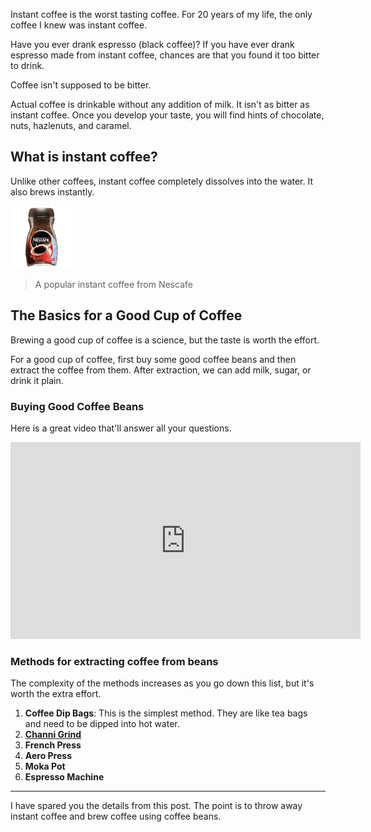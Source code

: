 [category]: <> (General)
[date]: <> (2021/12/24)
[title]: <> (Get over instant coffee - From an Indian's perspective)

Instant coffee is the worst tasting coffee. For 20 years of my life, the only coffee I knew was instant coffee.

Have you ever drank espresso (black coffee)? If you have ever drank espresso made from instant coffee, chances are that you found it too bitter to drink.

Coffee isn't supposed to be bitter.

Actual coffee is drinkable without any addition of milk. It isn't as bitter as instant coffee. Once you develop your taste, you will find hints of chocolate, nuts, hazlenuts, and caramel.

## What is instant coffee?

Unlike other coffees, instant coffee completely dissolves into the water. It also brews instantly.

<img src="https://github.com/il3ven/blog/blob/main/images/coffee/nescafe.png?raw=true" width="100px"/>

> A popular instant coffee from Nescafe

## The Basics for a Good Cup of Coffee
Brewing a good cup of coffee is a science, but the taste is worth the effort.

For a good cup of coffee, first buy some good coffee beans and then extract the coffee from them. After extraction, we can add milk, sugar, or drink it plain.

### Buying Good Coffee Beans

Here is a great video that'll answer all your questions.

<div class="videoWrapper">
<iframe width="560" height="315" src="https://www.youtube-nocookie.com/embed/O9YnLFrM7Fs" title="YouTube video player" frameborder="0" allow="accelerometer; autoplay; clipboard-write; encrypted-media; gyroscope; picture-in-picture" allowfullscreen></iframe>
</div>

### Methods for extracting coffee from beans

The complexity of the methods increases as you go down this list, but it's worth the extra effort.

1. **Coffee Dip Bags**: This is the simplest method. They are like tea bags and need to be dipped into hot water.
2. [**Channi Grind**](https://www.youtube.com/watch?v=m2O5MqXD4n0)
3. **French Press**
4. **Aero Press**
5. **Moka Pot**
6. **Espresso Machine**

___

I have spared you the details from this post. The point is to throw away instant coffee and brew coffee using coffee beans.

